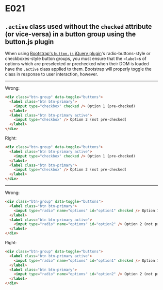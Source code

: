 # E021
## `.active` class used without the `checked` attribute (or vice-versa) in a button group using the button.js plugin

When using [Bootstrap's `button.js` jQuery plugin](http://getbootstrap.com/javascript/#buttons)'s radio-buttons-style or checkboxes-style button groups, you must ensure that the `<label>`s of options which are preselected or prechecked when their DOM is loaded have the `.active` class applied to them. Bootstrap will properly toggle the class in response to user interaction, however.

***

Wrong:
```html
<div class="btn-group" data-toggle="buttons">
  <label class="btn btn-primary">
    <input type="checkbox" checked /> Option 1 (pre-checked)
  </label>
  <label class="btn btn-primary active">
    <input type="checkbox" /> Option 2 (not pre-checked)
  </label>
</div>
```

Right:
```html
<div class="btn-group" data-toggle="buttons">
  <label class="btn btn-primary active">
    <input type="checkbox" checked /> Option 1 (pre-checked)
  </label>
  <label class="btn btn-primary">
    <input type="checkbox" /> Option 2 (not pre-checked)
  </label>
</div>
```

***

Wrong:
```html
<div class="btn-group" data-toggle="buttons">
  <label class="btn btn-primary">
    <input type="radio" name="options" id="option1" checked /> Option 1 (preselected)
  </label>
  <label class="btn btn-primary active">
    <input type="radio" name="options" id="option2" /> Option 2 (not preselected)
  </label>
</div>
```

Right:
```html
<div class="btn-group" data-toggle="buttons">
  <label class="btn btn-primary active">
    <input type="radio" name="options" id="option1" checked /> Option 1 (preselected)
  </label>
  <label class="btn btn-primary">
    <input type="radio" name="options" id="option2" /> Option 2 (not preselected)
  </label>
</div>
```